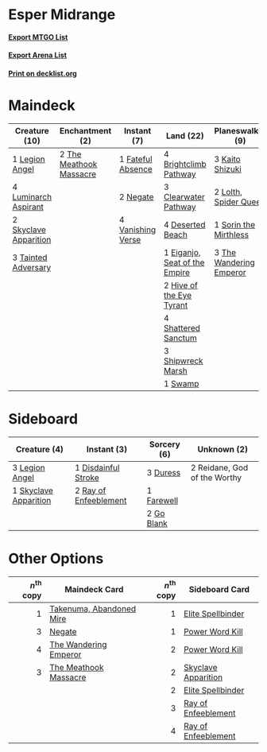 # Esper Midrange

#### [Export MTGO List](../collection/Esper%20Midrange/Esper%20Midrange.txt)
#### [Export Arena List](../collection/Esper%20Midrange/Esper%20Midrange_arena.txt)
#### [Print on decklist.org](http://decklist.org/?deckmain=2%09Bloodchief's%20Thirst%0A4%09Brightclimb%20Pathway%0A3%09Clearwater%20Pathway%0A4%09Deserted%20Beach%0A1%09Eiganjo,%20Seat%20of%20the%20Empire%0A1%09Fateful%20Absence%0A4%09Hengegate%20Pathway%0A2%09Hive%20of%20the%20Eye%20Tyrant%0A3%09Kaito%20Shizuki%0A1%09Legion%20Angel%0A2%09Lolth,%20Spider%20Queen%0A4%09Luminarch%20Aspirant%0A2%09Negate%0A4%09Shattered%20Sanctum%0A3%09Shipwreck%20Marsh%0A2%09Skyclave%20Apparition%0A1%09Sorin%20the%20Mirthless%0A1%09Swamp%0A3%09Tainted%20Adversary%0A2%09The%20Meathook%20Massacre%0A3%09The%20Wandering%20Emperor%0A4%09Vanishing%20Verse%0A4%09Wedding%20Announcement&deckside=1%09Disdainful%20Stroke%0A3%09Duress%0A1%09Farewell%0A2%09Go%20Blank%0A3%09Legion%20Angel%0A2%09Ray%20of%20Enfeeblement%0A2%09Reidane,%20God%20of%20the%20Worthy%0A1%09Skyclave%20Apparition)
# Maindeck

|                                         Creature (10)                                          |                                         Enchantment (2)                                          |                                        Instant (7)                                         |                                               Land (22)                                                |                                         Planeswalker (9)                                         |                                          Sorcery (2)                                           |     Unknown (8)      |
|------------------------------------------------------------------------------------------------|--------------------------------------------------------------------------------------------------|--------------------------------------------------------------------------------------------|--------------------------------------------------------------------------------------------------------|--------------------------------------------------------------------------------------------------|------------------------------------------------------------------------------------------------|----------------------|
|1 [Legion Angel](http://gatherer.wizards.com/Pages/Card/Details.aspx?multiverseid=491646)       |2 [The Meathook Massacre](http://gatherer.wizards.com/Pages/Card/Details.aspx?multiverseid=534886)|1 [Fateful Absence](http://gatherer.wizards.com/Pages/Card/Details.aspx?multiverseid=534774)|4 [Brightclimb Pathway](http://gatherer.wizards.com/Pages/Card/Details.aspx?multiverseid=491911)        |3 [Kaito Shizuki](http://gatherer.wizards.com/Pages/Card/Details.aspx?multiverseid=548538)        |2 [Bloodchief's Thirst](http://gatherer.wizards.com/Pages/Card/Details.aspx?multiverseid=491729)|4 Hengegate Pathway   |
|4 [Luminarch Aspirant](http://gatherer.wizards.com/Pages/Card/Details.aspx?multiverseid=491647) |                                                                                                  |2 [Negate](http://gatherer.wizards.com/Pages/Card/Details.aspx?multiverseid=423707)         |3 [Clearwater Pathway](http://gatherer.wizards.com/Pages/Card/Details.aspx?multiverseid=491913)         |2 [Lolth, Spider Queen](http://gatherer.wizards.com/Pages/Card/Details.aspx?multiverseid=527399)  |                                                                                                |4 Wedding Announcement|
|2 [Skyclave Apparition](http://gatherer.wizards.com/Pages/Card/Details.aspx?multiverseid=495603)|                                                                                                  |4 [Vanishing Verse](http://gatherer.wizards.com/Pages/Card/Details.aspx?multiverseid=513736)|4 [Deserted Beach](http://gatherer.wizards.com/Pages/Card/Details.aspx?multiverseid=535058)             |1 [Sorin the Mirthless](http://gatherer.wizards.com/Pages/Card/Details.aspx?multiverseid=540983)  |                                                                                                |                      |
|3 [Tainted Adversary](http://gatherer.wizards.com/Pages/Card/Details.aspx?multiverseid=534899)  |                                                                                                  |                                                                                            |1 [Eiganjo, Seat of the Empire](http://gatherer.wizards.com/Pages/Card/Details.aspx?multiverseid=548581)|3 [The Wandering Emperor](http://gatherer.wizards.com/Pages/Card/Details.aspx?multiverseid=548337)|                                                                                                |                      |
|                                                                                                |                                                                                                  |                                                                                            |2 [Hive of the Eye Tyrant](http://gatherer.wizards.com/Pages/Card/Details.aspx?multiverseid=527545)     |                                                                                                  |                                                                                                |                      |
|                                                                                                |                                                                                                  |                                                                                            |4 [Shattered Sanctum](http://gatherer.wizards.com/Pages/Card/Details.aspx?multiverseid=541140)          |                                                                                                  |                                                                                                |                      |
|                                                                                                |                                                                                                  |                                                                                            |3 [Shipwreck Marsh](http://gatherer.wizards.com/Pages/Card/Details.aspx?multiverseid=535066)            |                                                                                                  |                                                                                                |                      |
|                                                                                                |                                                                                                  |                                                                                            |1 [Swamp](http://gatherer.wizards.com/Pages/Card/Details.aspx?multiverseid=439858)                      |                                                                                                  |                                                                                                |                      |


# Sideboard

|                                          Creature (4)                                          |                                          Instant (3)                                           |                                     Sorcery (6)                                     |        Unknown (2)         |
|------------------------------------------------------------------------------------------------|------------------------------------------------------------------------------------------------|-------------------------------------------------------------------------------------|----------------------------|
|3 [Legion Angel](http://gatherer.wizards.com/Pages/Card/Details.aspx?multiverseid=491646)       |1 [Disdainful Stroke](http://gatherer.wizards.com/Pages/Card/Details.aspx?multiverseid=420705)  |3 [Duress](http://gatherer.wizards.com/Pages/Card/Details.aspx?multiverseid=14557)   |2 Reidane, God of the Worthy|
|1 [Skyclave Apparition](http://gatherer.wizards.com/Pages/Card/Details.aspx?multiverseid=495603)|2 [Ray of Enfeeblement](http://gatherer.wizards.com/Pages/Card/Details.aspx?multiverseid=527403)|1 [Farewell](http://gatherer.wizards.com/Pages/Card/Details.aspx?multiverseid=548306)|                            |
|                                                                                                |                                                                                                |2 [Go Blank](http://gatherer.wizards.com/Pages/Card/Details.aspx?multiverseid=513549)|                            |


# Other Options

|*n*<sup>th</sup> copy|                                           Maindeck Card                                           |*n*<sup>th</sup> copy|                                        Sideboard Card                                        |
|--------------------:|---------------------------------------------------------------------------------------------------|--------------------:|----------------------------------------------------------------------------------------------|
|                    1|[Takenuma, Abandoned Mire](http://gatherer.wizards.com/Pages/Card/Details.aspx?multiverseid=548591)|                    1|[Elite Spellbinder](http://gatherer.wizards.com/Pages/Card/Details.aspx?multiverseid=513494)  |
|                    3|[Negate](http://gatherer.wizards.com/Pages/Card/Details.aspx?multiverseid=423707)                  |                    1|[Power Word Kill](http://gatherer.wizards.com/Pages/Card/Details.aspx?multiverseid=527401)    |
|                    4|[The Wandering Emperor](http://gatherer.wizards.com/Pages/Card/Details.aspx?multiverseid=548337)   |                    2|[Power Word Kill](http://gatherer.wizards.com/Pages/Card/Details.aspx?multiverseid=527401)    |
|                    3|[The Meathook Massacre](http://gatherer.wizards.com/Pages/Card/Details.aspx?multiverseid=534886)   |                    2|[Skyclave Apparition](http://gatherer.wizards.com/Pages/Card/Details.aspx?multiverseid=495603)|
|                     |                                                                                                   |                    2|[Elite Spellbinder](http://gatherer.wizards.com/Pages/Card/Details.aspx?multiverseid=513494)  |
|                     |                                                                                                   |                    3|[Ray of Enfeeblement](http://gatherer.wizards.com/Pages/Card/Details.aspx?multiverseid=527403)|
|                     |                                                                                                   |                    4|[Ray of Enfeeblement](http://gatherer.wizards.com/Pages/Card/Details.aspx?multiverseid=527403)|

